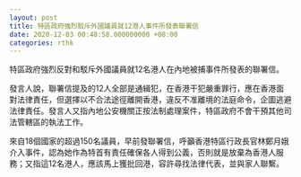```yaml
---
layout: post
title: 特區政府強烈駁斥外國議員就12港人事件所發表聯署信
date: 2020-12-03 00:48:58.000000000 +08:00
categories: rthk
---
```


特區政府強烈反對和駁斥外國議員就12名港人在內地被捕事件所發表的聯署信。

發言人說，聯署信提及的12人全部是通緝犯，在香港干犯嚴重罪行，應在香港面對法律責任，但選擇以不合法途徑離開香港，違反不准離境的法庭命令，企圖逃避法律責任。發言人又指內地公安機關正按法制處理案件，特區政府不會干預其他司法管轄區的執法工作。

來自18個國家的超過150名議員，早前發聯署信，呼籲香港特區行政長官林鄭月娥介入事件，認為她作為特首有責任確保各人得到公義，否則就是放棄為香港人服務；又指這12名港人，應該馬上獲批回港，容許尋找法律代表，並與家人聯繫。
